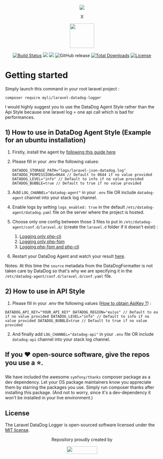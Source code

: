 <p align="center"><a href="https://laravel.com" target="_blank"><img src="https://laravel.com/assets/img/components/logo-laravel.svg"></a></p><p align="center">X</p>
<p align="center"><a href="https://www.datadoghq.com" target="_blank"><img width="80" height="80" src="https://imgix.datadoghq.com/img/dd_logo_70x75.png?fm=png&auto=format&lossless=1%22"></a></p>

<p align="center">
<a href="https://travis-ci.org/myLocalInfluence/laravel-datadog-logger"><img src="https://travis-ci.org/myLocalInfluence/laravel-datadog-logger.svg" alt="Build Status"></a>
<a href="https://codeclimate.com/github/myLocalInfluence/laravel-datadog-logger/maintainability"><img src="https://api.codeclimate.com/v1/badges/5ce73ef2de5fdebeee39/maintainability" /></a>
<a href="https://codeclimate.com/github/myLocalInfluence/laravel-datadog-logger/test_coverage"><img src="https://api.codeclimate.com/v1/badges/5ce73ef2de5fdebeee39/test_coverage" /></a>
<img alt="GitHub release" src="https://img.shields.io/github/release/myLocalInfluence/laravel-datadog-logger">
<a href="https://packagist.org/packages/myli/laravel-datadog-logger"><img src="https://poser.pugx.org/myli/laravel-datadog-logger/d/total.svg" alt="Total Downloads"></a>
<a href="https://packagist.org/packages/myli/laravel-datadog-logger"><img src="https://poser.pugx.org/myli/laravel-datadog-logger/license.svg" alt="License"></a>
</p>

# Getting started

Simply launch this command in your root laravel project : 

`composer require myli/laravel-datadog-logger`

I would highly suggest you to use the DataDog Agent Style rather than the Api Style because one laravel log = one api call which is bad for performances.

## 1) How to use in DataDog Agent Style (Example for an ubuntu installation)

1) Firstly, install the agent by <a href="https://app.datadoghq.com/account/settings#agent">following this guide here</a>

1) Please fill in your .env the following values:

       DATADOG_STORAGE_PATH="logs/laravel-json-datadog.log"
       DATADOG_PERMISSIONS=0644 // Default to 0644 if no value provided
       DATADOG_LEVEL="info" // Default to info if no value provided
       DATADOG_BUBBLE=true // Default to true if no value provided
        
3) Add `LOG_CHANNEL="datadog-agent"` in your `.env` file OR include `datadog-agent` channel into your stack log channel.
4) Enable logs by setting `logs_enabled: true` in the default `/etc/datadog-agent/datadog.yaml` file on the server where the project is hosted.
5) Choose only one config between those 3 files to put in `/etc/datadog-agent/conf.d/laravel.d/` (create the `laravel.d` folder if it doesn't exist) : 
    1) <a href="https://github.com/myLocalInfluence/laravel-datadog-logger/blob/master/config/agent/cli-only/conf.yaml">Logging only php-cli</a>
    2) <a href="https://github.com/myLocalInfluence/laravel-datadog-logger/blob/master/config/agent/fpm-only/conf.yaml">Logging only php-fpm</a>
    3) <a href="https://github.com/myLocalInfluence/laravel-datadog-logger/blob/master/config/agent/cli-fpm/conf.yaml">Logging php-fpm and php-cli</a>
6) Restart your DataDog Agent and watch your result <a href="https://app.datadoghq.com/logs/livetail">here</a>.

Notes: At this time the `source` metadata from the DataDogFormatter is not taken care by DataDog so that's why we are specifying it in the `/etc/datadog-agent/conf.d/laravel.d/conf.yaml` file.

## 2) How to use in API Style

1) Please fill in your .env the following values (<a href="https://app.datadoghq.com/account/settings#api">How to obtain ApiKey ?</a>) :

`DATADOG_API_KEY="YOUR_API_KEY"
DATADOG_REGION="eu|us" // Default to eu if no value provided
DATADOG_LEVEL="info" // Default to info if no value provided
DATADOG_BUBBLE=true // Default to true if no value provided`
            
2) And finally add `LOG_CHANNEL="datadog-api"` in your `.env` file OR include `datadog-api` channel into your stack log channel.

## If you ❤️ open-source software, give the repos you use a ⭐️.
We have included the awesome `symfony/thanks` composer package as a dev
dependency. Let your OS package maintainers know you appreciate them by starring
the packages you use. Simply run composer thanks after installing this package.
(And not to worry, since it's a dev-dependency it won't be installed in your
live environment.)

## License

The Laravel DataDog Logger is open-sourced software licensed under the [MIT license](https://opensource.org/licenses/MIT).

<p align="center">Repository proudly created by</p><p align="center"><a href="https://www.myli.io" target="_blank"><img width="100" height="25" src="https://www.myli.io/wp-content/uploads/2016/12/LOGO-MYLI.png"></a></p>
